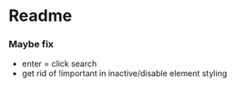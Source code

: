 # Readme

### Maybe fix
  - enter = click search
  - get rid of !important in inactive/disable element styling
